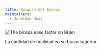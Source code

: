 ```yaml
---
title: Holgura del bíceps
maintainers:
  - Jonathan Haas
---
```


![The biceps ease factor on Brian](./bicepsease.svg)

La cantidad de facilidad en su brazo superior.
